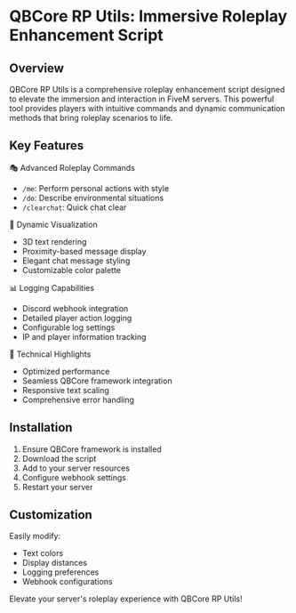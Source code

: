 # QBCore RP Utils: Immersive Roleplay Enhancement Script

## Overview
QBCore RP Utils is a comprehensive roleplay enhancement script designed to elevate the immersion and interaction in FiveM servers. This powerful tool provides players with intuitive commands and dynamic communication methods that bring roleplay scenarios to life.

## Key Features
🎭 Advanced Roleplay Commands
- `/me`: Perform personal actions with style
- `/do`: Describe environmental situations
- `/clearchat`: Quick chat clear

🌈 Dynamic Visualization
- 3D text rendering
- Proximity-based message display
- Elegant chat message styling
- Customizable color palette

📊 Logging Capabilities
- Discord webhook integration
- Detailed player action logging
- Configurable log settings
- IP and player information tracking

🔧 Technical Highlights
- Optimized performance
- Seamless QBCore framework integration
- Responsive text scaling
- Comprehensive error handling

## Installation
1. Ensure QBCore framework is installed
2. Download the script
3. Add to your server resources
4. Configure webhook settings
5. Restart your server

## Customization
Easily modify:
- Text colors
- Display distances
- Logging preferences
- Webhook configurations

Elevate your server's roleplay experience with QBCore RP Utils!
